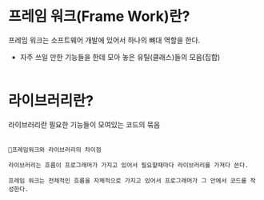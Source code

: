 # 프레임 워크(Frame Work)란?

프레임 워크는 소프트웨어 개발에 있어서 하나의 뼈대 역할을 한다.

- 자주 쓰일 만한 기능들을 한데 모아 놓은 유틸(클래스)들의 모음(집합)
  <br><br>

# 라이브러리란?

라이브러리란 필요한 기능들이 모여있는 코드의 묶음
<br><br>

```
👺프레임워크와 라이브러리의 차이점

라이브러리는 흐름이 프로그래머가 가지고 있어서 필요할때마다 라이브러리를 가져다 쓴다.

프레임 워크는 전체적인 흐름을 자체적으로 가지고 있어서 프로그래머가 그 안에서 코드를 작성한다.
```
